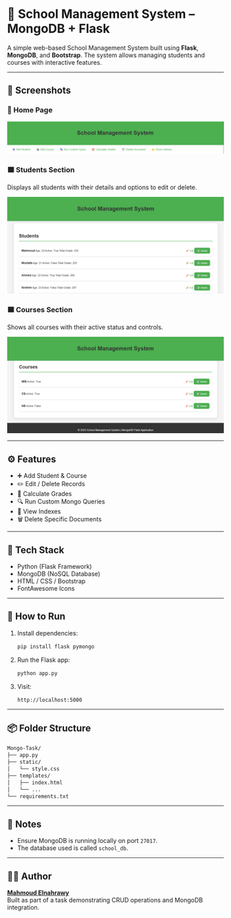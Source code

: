# 🏫 School Management System – MongoDB + Flask

A simple web-based School Management System built using **Flask**, **MongoDB**, and **Bootstrap**. The system allows managing students and courses with interactive features.

---

## 📸 Screenshots

### 🔷 Home Page
![Home](screenshots/01_screenshot.png)

### 🟩 Students Section
Displays all students with their details and options to edit or delete.

![Students](screenshots/02_screenshot.png)

### 🟦 Courses Section
Shows all courses with their active status and controls.

![Courses](screenshots/03_screenshot.png)

---

## ⚙️ Features

- ➕ Add Student & Course  
- ✏️ Edit / Delete Records  
- 🧮 Calculate Grades  
- 🔍 Run Custom Mongo Queries  
- 📁 View Indexes  
- 🗑️ Delete Specific Documents  

---

## 🧰 Tech Stack

- Python (Flask Framework)  
- MongoDB (NoSQL Database)  
- HTML / CSS / Bootstrap  
- FontAwesome Icons  

---

## 🚀 How to Run

1. Install dependencies:
   ```bash
   pip install flask pymongo
   ```

2. Run the Flask app:
   ```bash
   python app.py
   ```

3. Visit:
   ```
   http://localhost:5000
   ```

---

## 📦 Folder Structure

```
Mongo-Task/
├── app.py
├── static/
│   └── style.css
├── templates/
│   ├── index.html
│   └── ...
└── requirements.txt
```

---

## 📌 Notes

- Ensure MongoDB is running locally on port `27017`.
- The database used is called `school_db`.

---

## 🧑‍💻 Author

**[Mahmoud Elnahrawy](https://github.com/NA7RAWY)**  
Built as part of a task demonstrating CRUD operations and MongoDB integration.
